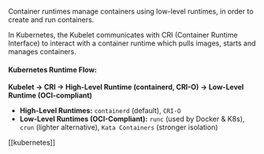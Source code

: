 Container runtimes manage containers using low-level runtimes, in order to create and run containers.

In Kubernetes, the Kubelet communicates with CRI (Container Runtime Interface) to interact with a container runtime which pulls images, starts and manages containers.   

#### Kubernetes Runtime Flow:
**Kubelet → CRI → High-Level Runtime (containerd, CRI-O) → Low-Level Runtime (OCI-compliant)**

- **High-Level Runtimes:** `containerd` (default), `CRI-O`
- **Low-Level Runtimes (OCI-Compliant):** `runc` (used by Docker & K8s), `crun` (lighter alternative), `Kata Containers` (stronger isolation)


[[kubernetes]]
